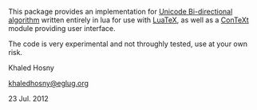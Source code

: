 This package provides an implementation for [Unicode Bi-directional
algorithm][UBA] written entirely in lua for use with [LuaTeX][LUATEX], as well
as a [ConTeXt][CONTEXT] module providing user interface.

The code is very experimental and not throughly tested, use at your own risk.

Khaled Hosny

khaledhosny@eglug.org

23 Jul. 2012

[UBA]: http://www.unicode.org/reports/tr9
[LUATEX]: http://luatex.org
[CONTEXT]: http://wiki.contextgarden.net
